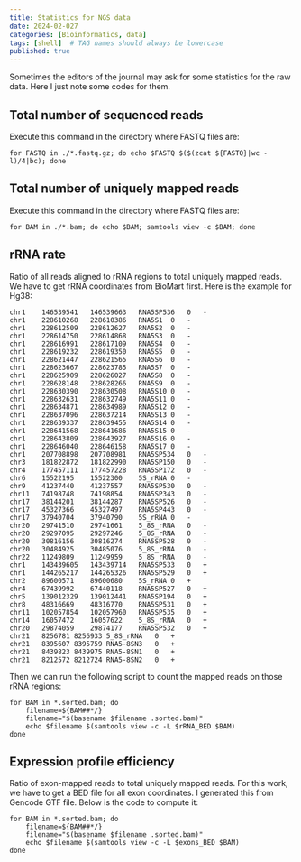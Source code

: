 ```yaml
---
title: Statistics for NGS data
date: 2024-02-027
categories: [Bioinformatics, data]
tags: [shell]  # TAG names should always be lowercase
published: true
---
```


Sometimes the editors of the journal may ask for some statistics for the raw data. Here I just note some codes for them.

## Total number of sequenced reads

Execute this command in the directory where FASTQ files are:

```shell
for FASTQ in ./*.fastq.gz; do echo $FASTQ $($(zcat ${FASTQ}|wc -l)/4|bc); done
```

## Total number of uniquely mapped reads

Execute this command in the directory where FASTQ files are:

```shell
for BAM in ./*.bam; do echo $BAM; samtools view -c $BAM; done
```

## rRNA rate

Ratio of all reads aligned to rRNA regions to total uniquely mapped reads. We have to get rRNA coordinates from BioMart first. Here is the example for Hg38: 

```
chr1	146539541	146539663	RNA5SP536	0	-
chr1	228610268	228610386	RNA5S1	0	-
chr1	228612509	228612627	RNA5S2	0	-
chr1	228614750	228614868	RNA5S3	0	-
chr1	228616991	228617109	RNA5S4	0	-
chr1	228619232	228619350	RNA5S5	0	-
chr1	228621447	228621565	RNA5S6	0	-
chr1	228623667	228623785	RNA5S7	0	-
chr1	228625909	228626027	RNA5S8	0	-
chr1	228628148	228628266	RNA5S9	0	-
chr1	228630390	228630508	RNA5S10	0	-
chr1	228632631	228632749	RNA5S11	0	-
chr1	228634871	228634989	RNA5S12	0	-
chr1	228637096	228637214	RNA5S13	0	-
chr1	228639337	228639455	RNA5S14	0	-
chr1	228641568	228641686	RNA5S15	0	-
chr1	228643809	228643927	RNA5S16	0	-
chr1	228646040	228646158	RNA5S17	0	-
chr1	207708898	207708981	RNA5SP534	0	-
chr3	181822872	181822990	RNA5SP150	0	-
chr4	177457111	177457228	RNA5SP172	0	-
chr6	15522195	15522300	5S_rRNA	0	-
chr9	41237440	41237557	RNA5SP530	0	-
chr11	74198748	74198854	RNA5SP343	0	-
chr17	38144201	38144287	RNA5SP526	0	-
chr17	45327366	45327497	RNA5SP443	0	-
chr17	37940704	37940790	5S_rRNA	0	-
chr20	29741510	29741661	5_8S_rRNA	0	-
chr20	29297095	29297246	5_8S_rRNA	0	-
chr20	30816156	30816274	RNA5SP528	0	-
chr20	30484925	30485076	5_8S_rRNA	0	-
chr22	11249809	11249959	5_8S_rRNA	0	-
chr1	143439605	143439714	RNA5SP533	0	+
chr1	144265217	144265326	RNA5SP529	0	+
chr2	89600571	89600680	5S_rRNA	0	+
chr4	67439992	67440118	RNA5SP527	0	+
chr5	139012329	139012441	RNA5SP194	0	+
chr8	48316669	48316770	RNA5SP531	0	+
chr11	102057854	102057960	RNA5SP535	0	+
chr14	16057472	16057622	5_8S_rRNA	0	+
chr20	29874059	29874177	RNA5SP532	0	+
chr21	8256781	8256933	5_8S_rRNA	0	+
chr21	8395607	8395759	RNA5-8SN3	0	+
chr21	8439823	8439975	RNA5-8SN1	0	+
chr21	8212572	8212724	RNA5-8SN2	0	+
```

Then we can run the following script to count the mapped reads on those rRNA regions:

```shell
for BAM in *.sorted.bam; do
    filename=${BAM##*/}
    filename="$(basename $filename .sorted.bam)"
    echo $filename $(samtools view -c -L $rRNA_BED $BAM)
done
```

## Expression profile efficiency

Ratio of exon-mapped reads to total uniquely mapped reads. For this work, we have to get a BED file for all exon coordinates. I generated this from Gencode GTF file. Below is the code to compute it:

```shell
for BAM in *.sorted.bam; do
    filename=${BAM##*/}
    filename="$(basename $filename .sorted.bam)"
    echo $filename $(samtools view -c -L $exons_BED $BAM)
done
```
